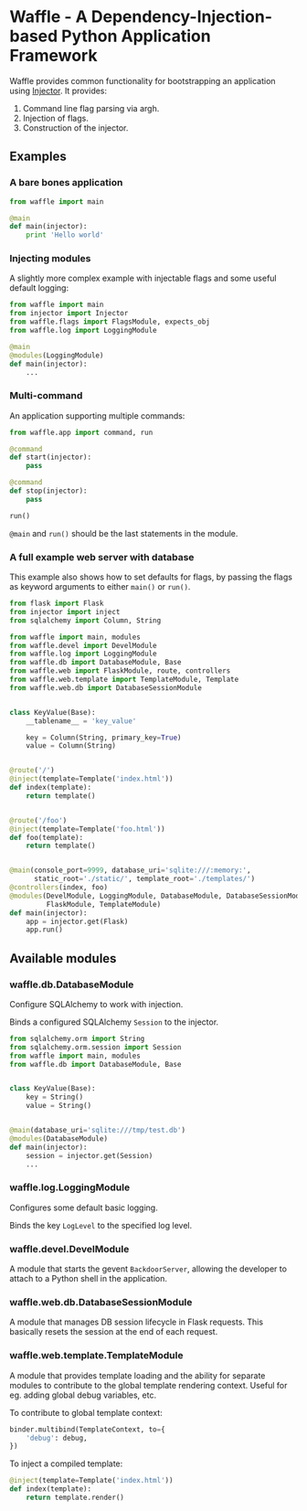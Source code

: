 # Waffle - A Dependency-Injection-based Python Application Framework

Waffle provides common functionality for bootstrapping an application using [Injector](https://github.com/alecthomas/injector). It provides:

1. Command line flag parsing via argh.
2. Injection of flags.
3. Construction of the injector.

## Examples

### A bare bones application

```python
from waffle import main

@main
def main(injector):
    print 'Hello world'
```

### Injecting modules

A slightly more complex example with injectable flags and some useful default logging:

```python
from waffle import main
from injector import Injector
from waffle.flags import FlagsModule, expects_obj
from waffle.log import LoggingModule

@main
@modules(LoggingModule)
def main(injector):
    ...
```

### Multi-command

An application supporting multiple commands:

```python
from waffle.app import command, run

@command
def start(injector):
    pass

@command
def stop(injector):
    pass

run()
```

`@main` and `run()` should be the last statements in the module.

### A full example web server with database

This example also shows how to set defaults for flags, by passing the flags as keyword arguments to either `main()` or `run()`.


```python
from flask import Flask
from injector import inject
from sqlalchemy import Column, String

from waffle import main, modules
from waffle.devel import DevelModule
from waffle.log import LoggingModule
from waffle.db import DatabaseModule, Base
from waffle.web import FlaskModule, route, controllers
from waffle.web.template import TemplateModule, Template
from waffle.web.db import DatabaseSessionModule


class KeyValue(Base):
    __tablename__ = 'key_value'

    key = Column(String, primary_key=True)
    value = Column(String)


@route('/')
@inject(template=Template('index.html'))
def index(template):
    return template()


@route('/foo')
@inject(template=Template('foo.html'))
def foo(template):
    return template()


@main(console_port=9999, database_uri='sqlite:///:memory:',
      static_root='./static/', template_root='./templates/')
@controllers(index, foo)
@modules(DevelModule, LoggingModule, DatabaseModule, DatabaseSessionModule,
         FlaskModule, TemplateModule)
def main(injector):
    app = injector.get(Flask)
    app.run()

```

## Available modules

### waffle.db.DatabaseModule

Configure SQLAlchemy to work with injection.

Binds a configured SQLAlchemy `Session` to the injector.

```python
from sqlalchemy.orm import String
from sqlalchemy.orm.session import Session
from waffle import main, modules
from waffle.db import DatabaseModule, Base


class KeyValue(Base):
    key = String()
    value = String()


@main(database_uri='sqlite:///tmp/test.db')
@modules(DatabaseModule)
def main(injector):
    session = injector.get(Session)
    ...
```

### waffle.log.LoggingModule

Configures some default basic logging.

Binds the key `LogLevel` to the specified log level.

### waffle.devel.DevelModule

A module that starts the gevent `BackdoorServer`, allowing the developer to attach to a Python shell in the application.

### waffle.web.db.DatabaseSessionModule

A module that manages DB session lifecycle in Flask requests. This basically resets the session at the end of each request.

### waffle.web.template.TemplateModule

A module that provides template loading and the ability for separate modules to contribute to the global template rendering context. Useful for eg. adding global debug variables, etc.

To contribute to global template context:

```python
binder.multibind(TemplateContext, to={
    'debug': debug,
})
```

To inject a compiled template:

```python
@inject(template=Template('index.html'))
def index(template):
    return template.render()
```
